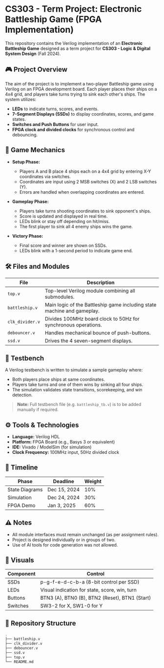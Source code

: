 # CS303 - Term Project: Electronic Battleship Game (FPGA Implementation)

This repository contains the Verilog implementation of an **Electronic Battleship Game** designed as a term project for **CS303 - Logic & Digital System Design** (Fall 2024).

## 🎮 Project Overview

The aim of the project is to implement a two-player Battleship game using Verilog on an FPGA development board. Each player places their ships on a 4x4 grid, and players take turns trying to sink each other's ships. The system utilizes:

- **LEDs** to indicate turns, scores, and events.
- **7-Segment Displays (SSDs)** to display coordinates, scores, and game states.
- **Switches and Push Buttons** for user input.
- **FPGA clock and divided clocks** for synchronous control and debouncing.

## 🧩 Game Mechanics

- **Setup Phase:**
  - Players A and B place 4 ships each on a 4x4 grid by entering X-Y coordinates via switches.
  - Coordinates are input using 2 MSB switches (X) and 2 LSB switches (Y).
  - Errors are handled when overlapping coordinates are entered.

- **Gameplay Phase:**
  - Players take turns shooting coordinates to sink opponent's ships.
  - Score is updated and displayed in real time.
  - LEDs blink or stay off depending on hit/miss.
  - The first player to sink all 4 enemy ships wins the game.

- **Victory Phase:**
  - Final score and winner are shown on SSDs.
  - LEDs blink with a 1-second period to indicate game end.

## 🛠️ Files and Modules

| File             | Description                                                                 |
|------------------|-----------------------------------------------------------------------------|
| `top.v`          | Top-level Verilog module combining all submodules.                         |
| `battleship.v`   | Main logic of the Battleship game including state machine and gameplay.    |
| `clk_divider.v`  | Divides 100MHz board clock to 50Hz for synchronous operations.             |
| `debouncer.v`    | Handles mechanical bounce of push-buttons.                                 |
| `ssd.v`          | Drives the 4 seven-segment displays.                                        |

## 🧪 Testbench

A Verilog testbench is written to simulate a sample gameplay where:

- Both players place ships at same coordinates.
- Players take turns and one of them wins by sinking all four ships.
- The simulation validates state transitions, scorekeeping, and win detection.

> **Note:** Full testbench file (e.g. `battleship_tb.v`) is to be added manually if required.

## ⚙️ Tools & Technologies

- **Language:** Verilog HDL
- **Platform:** FPGA Board (e.g., Basys 3 or equivalent)
- **IDE:** Vivado / ModelSim (for simulation)
- **Clock Frequency:** 100MHz input, 50Hz divided clock

## 📅 Timeline

| Phase           | Deadline         | Weight  |
|----------------|------------------|---------|
| State Diagrams | Dec 15, 2024     | 10%     |
| Simulation     | Dec 24, 2024     | 30%     |
| FPGA Demo      | Jan 3, 2025      | 60%     |

## ⚠️ Notes

- All module interfaces must remain unchanged (as per assignment rules).
- Project is designed individually or in groups of two.
- Use of AI tools for code generation was not allowed.

## 📸 Visuals

| Component | Control |
|----------|---------|
| SSDs     | p-g-f-e-d-c-b-a (8-bit control per SSD) |
| LEDs     | Visual indication for state, score, win, turn |
| Buttons  | BTN3 (A), BTN0 (B), BTN2 (Reset), BTN1 (Start) |
| Switches | SW3-2 for X, SW1-0 for Y |

## 📂 Repository Structure

```bash
.
├── battleship.v
├── clk_divider.v
├── debouncer.v
├── ssd.v
├── top.v
└── README.md
